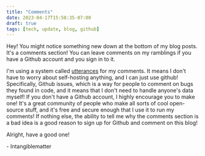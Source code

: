 ```yaml
---
title: "Comments"
date: 2023-04-17T15:58:35-07:00
draft: true
tags: [tech, update, blog, github]
---
```


Hey! You might notice something new down at the bottom of my blog posts. It's a
comments section! You can leave comments on my ramblings if you have a Github
account and you sign in to it. 

I'm using a system called [utterances](utteranc.es) for my comments. It means I
don't have to worry about self-hosting anything, and I can just use github!
Specifically, Github issues, which is a way for people to comment on bugs they
found in code, and it means that I don't need to handle anyone's data myself!
If you don't have a Github account, I highly encourage you to make one! It's
a great community of people who make all sorts of cool open-source stuff, and
it's free and secure enough that I use it to run my comments! If nothing else,
the ability to tell me why the comments section is a bad idea is a good reason
to sign up for Github and comment on this blog!

Alright, have a good one!

\- Intangiblematter